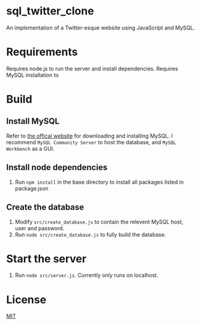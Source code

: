 # sql_twitter_clone

An implementation of a Twitter-esque website using JavaScript and MySQL.

# Requirements

Requires node.js to run the server and install dependencies.
Requires MySQL installation to 

# Build

## Install MySQL

Refer to [the offical website](https://dev.mysql.com/downloads/) for downloading and installing MySQL.
I recommend `MySQL Community Server` to host the database, and `MySQL Workbench` as a GUI.

## Install node dependencies

1. Run `npm install` in the base directory to install all packages listed in package.json

## Create the database

1. Modify `src/create_database.js` to contain the relevent MySQL host, user and password.
2. Run `node src/create_database.js` to fully build the database.

# Start the server

1. Run `node src/server.js`. Currently only runs on localhost.

# License

[MIT](https://choosealicense.com/licenses/mit/)
